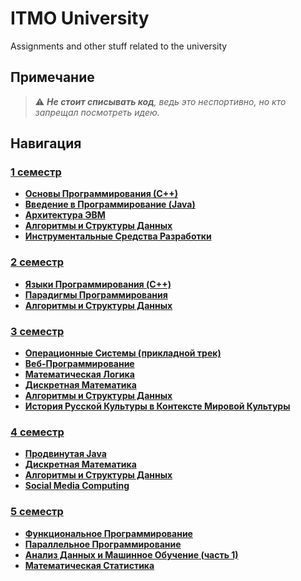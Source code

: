 # ITMO University

Assignments and other stuff related to the university

## Примечание

> :warning: _**Не стоит списывать код**, ведь это неспортивно, но кто запрещал посмотреть идею._

## Навигация

### [1 семестр](./S1/)

- **[Основы Программирования (С++)](./S1/Programming-Intro-Cpp/)**
- **[Введение в Программирование (Java)](./S1/Programming-Intro-Java/)**
- **[Архитектура ЭВМ](./S1/Computer-Architecture/)**
- **[Алгоритмы и Структуры Данных](./S1/Algorithms-And-Data-Structures/)**
- **[Инструментальные Средства Разработки](./S1/Development-Tools/)**

### [2 семестр](./S2/)

- **[Языки Программирования (C++)](./S2/Programming-Languages-C++/)**
- **[Парадигмы Программирования](./S2/Programming-Paradigms/)**
- **[Алгоритмы и Структуры Данных](./S2/Algorithms-And-Data-Structures/)**

### [3 семестр](./S2/)

- **[Операционные Системы (прикладной трек)](./S3/Applied-Operating-Systems/)**
- **[Веб-Программирование](./S3/Web-Programming/)**
- **[Математическая Логика](./S3/Math-Logic/)**
- **[Дискретная Математика](./S3/Discrete-Math/)**
- **[Алгоритмы и Cтруктуры Данных](./S3/Algorithms-And-Data-Structures/)**
- **[История Русской Культуры в Контексте Мировой Культуры](./S3/History-of-Russian-Culture-in-the-Context-of-World-Culture/)**

### [4 семестр](./S4/)

- **[Продвинутая Java](./S4/Advanced-Java/)**
- **[Дискретная Математика](./S4/Discrete-Math/)**
- **[Алгоритмы и Структуры Данных](./S4/Algorithms-And-Data-Structures/)**
- **[Social Media Computing](./S4/Social-Media-Computing/)**

### [5 семестр](./S5/)

- **[Функциональное Программирование](./S5/Functional-Programming/)**
- **[Параллельное Программирование](./S5/Parallel-Programming/)**
- **[Анализ Данных и Машинное Обучение (часть 1)](./S5/Data-Analysis-And-Machine-Learning-1/)**
- **[Математическая Статистика](./S5/Mathematical-Statistics/)**
